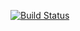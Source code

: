[![Build Status](https://travis-ci.org/chesofa/complex_travis.svg?branch=master)](https://travis-ci.org/chesofa/complex_travis)
